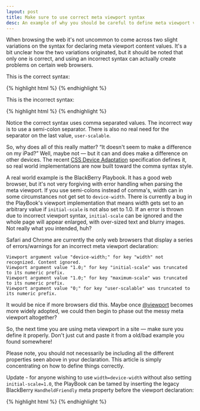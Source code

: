 ```yaml
---
layout: post
title: Make sure to use correct meta viewport syntax
desc: An example of why you should be careful to define meta viewport values using the correct syntax
---
```


When browsing the web it's not uncommon to come across two slight variations on the syntax for declaring meta viewport content values. It's a bit unclear how the two variations originated, but it should be noted that only one is correct, and using an incorrect syntax can actually create problems on certain web browsers.

This is the correct syntax:

{% highlight html %}
<meta name="viewport" content="width=device-width, initial-scale=1.0, maximum-scale=1.0, user-scalable=no" />
{% endhighlight %}

This is the incorrect syntax:

{% highlight html %}
<meta name="viewport" content="width=device-width; initial-scale=1.0; maximum-scale=1.0; user-scalable=no;" />
{% endhighlight %}

Notice the correct syntax uses comma separated values. The incorrect way is to use a semi-colon separator. There is also no real need for the separator on the last value, `user-scalable`.

So, why does all of this really matter? “It doesn't seem to make a difference on my iPad?” Well, maybe not — but it can and does make a difference on other devices. The recent [CSS Device Adaptation](http://dev.w3.org/csswg/css-device-adapt/) specification defines it, so real world implementations are now built toward the comma syntax style.

A real world example is the BlackBerry Playbook. It has a good web browser, but it's not very forgiving with error handling when parsing the meta viewport. If you use semi-colons instead of comma's, width can in some circumstances not get set to `device-width`. There is currently a bug in the PlayBook's viewport implementation that means width gets set to an arbitrary value if `initial-scale` is not also set to 1.0. If an error is thrown due to incorrect viewport syntax, `initial-scale` can be ignored and the whole page will appear enlarged, with over-sized text and blurry images. Not really what you intended, huh?

Safari and Chrome are currently the only web browsers that display a series of errors/warnings for an incorrect meta viewport declaration:

	Viewport argument value "device-width;" for key "width" not recognized. Content ignored.
	Viewport argument value "1.0;" for key "initial-scale" was truncated to its numeric prefix.
	Viewport argument value "1.0;" for key "maximum-scale" was truncated to its numeric prefix.
	Viewport argument value "0;" for key "user-scalable" was truncated to its numeric prefix.

It would be nice if more browsers did this. Maybe once [@viewport](http://dev.opera.com/articles/view/an-introduction-to-meta-viewport-and-viewport/) becomes more widely adopted, we could then begin to phase out the messy meta viewport altogether?

So, the next time you are using meta viewport in a site — make sure you define it properly. Don't just cut and paste it from a old/bad example you found somewhere!

Please note, you should not necessarily be including all the different properties seen above in your declaration. This article is simply concentrating on how to define things correctly.

Update - for anyone wishing to use `width=device-width` without also setting `initial-scale=1.0`, the PlayBook can be tamed by inserting the legacy BlackBerry `HandheldFriendly` meta property before the viewport declaration:

{% highlight html %}
<meta name="HandheldFriendly" content="True" />
<meta name="viewport" content="width=device-width" />
{% endhighlight %}